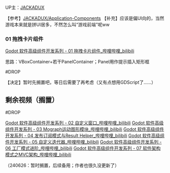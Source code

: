 UP主：[JACKADUX](https://space.bilibili.com/402366777)

【参考】[JACKADUX/Application-Components](https://github.com/JACKADUX/Application-Components)
【补充】应该是偏UI向的，当然游戏本来就是拼UI居多，不然怎么叫“游戏前端”呢ww

### 01 拖拽卡片组件

[Godot 软件高级组件开发系列 - 01 拖拽卡片组件\_哔哩哔哩\_bilibili](https://www.bilibili.com/video/BV1Dg4y117yc/)

思路：VBoxContainer+若干PanelContainer；Panel用作提示插入矩形框

#DROP 

【决定】暂时先搁置吧，等日后需要了再考虑（又有点想用GDScript了……）

## 剩余视频（搁置）

#DROP

[Godot 软件高级组件开发系列 - 02 自定义窗口\_哔哩哔哩\_bilibili](https://www.bilibili.com/video/BV1de411E7dx/)
[Godot 软件高级组件开发系列 - 03 Mograph运动图形模块\_哔哩哔哩\_bilibili](https://www.bilibili.com/video/BV16J4m1b7Pq/)
[Godot 软件高级组件开发系列 - 04 发布订阅模式与Result Helper\_哔哩哔哩\_bilibili](https://www.bilibili.com/video/BV1jF4m1c773/)
[Godot 软件高级组件开发系列 - 05 自定义迭代器\_哔哩哔哩\_bilibili](https://www.bilibili.com/video/BV1zm411R7hK/)
[Godot 软件高级组件开发系列 - 06 工厂模式进阶\_哔哩哔哩\_bilibili](https://www.bilibili.com/video/BV1nx421D7K9/)
[Godot 软件高级组件开发系列 - 07 软件架构模式之MVC架构\_哔哩哔哩\_bilibili](https://www.bilibili.com/video/BV1yC411J7bT/)

（240626：暂时搁置，后续备用；作者也很久没更新了）
